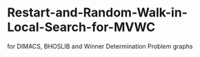 # Restart-and-Random-Walk-in-Local-Search-for-MVWC
for DIMACS, BHOSLIB and Winner Determination Problem graphs

